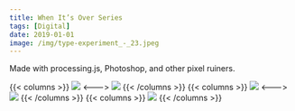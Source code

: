 ```yaml
---
title: When It’s Over Series
tags: [Digital]
date: 2019-01-01
image: /img/type-experiment_-_23.jpeg
---
```

Made with processing.js, Photoshop, and other pixel ruiners.

{{< columns >}}
![](/img/type-experiment_-_21.jpeg)
<--->
![](/img/type-experiment_-_24.jpeg)
{{< /columns >}}
{{< columns >}}
![](/img/type-experiment_-_33.jpeg)
<--->
![](/img/type-experiment_-_34.jpeg)
{{< /columns >}}
{{< columns >}}
![](/img/type-experiment_-_35.jpeg)
{{< /columns >}}
